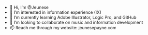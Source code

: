- 👋 Hi, I’m @Jeunese
- 👀 I’m interested in information experience (IX)
- 🌱 I’m currently learning Adobe Illustrator, Logic Pro, and GitHub
- 💞️ I’m looking to collaborate on music and information development
- 📫 Reach me through my website: jeunesepayne.com

<!---
Jeunese/Jeunese is a ✨ special ✨ repository because its `README.md` (this file) appears on your GitHub profile.
You can click the Preview link to take a look at your changes.
--->
